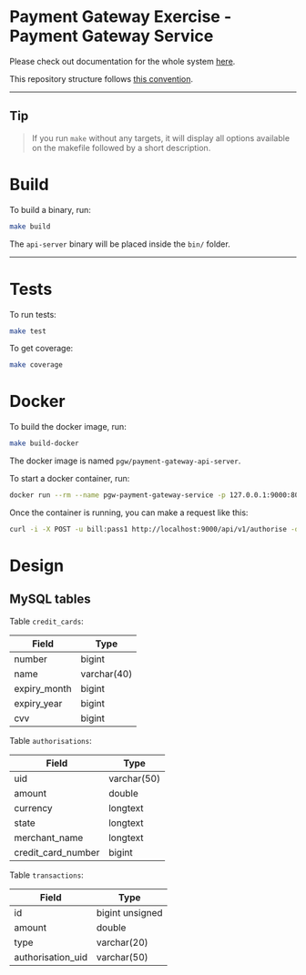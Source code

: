 # Payment Gateway Exercise - Payment Gateway Service

Please check out documentation for the whole system [here](https://github.com/gustavooferreira/pgw-docs).

This repository structure follows [this convention](https://github.com/golang-standards/project-layout).

---

## Tip

> If you run `make` without any targets, it will display all options available on the makefile followed by a short description.

# Build

To build a binary, run:

```bash
make build
```

The `api-server` binary will be placed inside the `bin/` folder.

---

# Tests

To run tests:

```bash
make test
```

To get coverage:

```bash
make coverage
```

# Docker

To build the docker image, run:

```bash
make build-docker
```

The docker image is named `pgw/payment-gateway-api-server`.

To start a docker container, run:

```bash
docker run --rm --name pgw-payment-gateway-service -p 127.0.0.1:9000:8080/tcp pgw/payment-gateway-api-server
```

Once the container is running, you can make a request like this:

```bash
curl -i -X POST -u bill:pass1 http://localhost:9000/api/v1/authorise -d '{"credit_card": {"name":"customer1", "number": 4000000000000001, "expiry_month":10, "expiry_year":2030, "cvv":123}, "currency": "EUR", "amount": 10.50}'
```

# Design

## MySQL tables

Table `credit_cards`:

| Field        | Type        |
| ------------ | ----------- |
| number       | bigint      |
| name         | varchar(40) |
| expiry_month | bigint      |
| expiry_year  | bigint      |
| cvv          | bigint      |

Table `authorisations`:

| Field              | Type        |
| ------------------ | ----------- |
| uid                | varchar(50) |
| amount             | double      |
| currency           | longtext    |
| state              | longtext    |
| merchant_name      | longtext    |
| credit_card_number | bigint      |

Table `transactions`:

| Field             | Type            |
| ----------------- | --------------- |
| id                | bigint unsigned |
| amount            | double          |
| type              | varchar(20)     |
| authorisation_uid | varchar(50)     |
